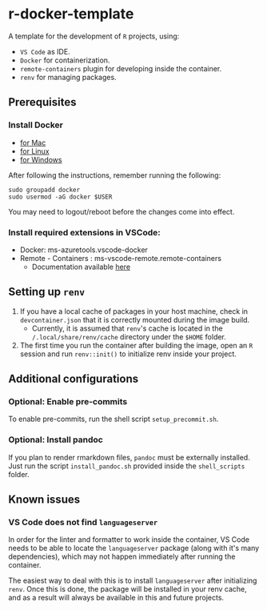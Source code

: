 # r-docker-template
A template for the development of `R` projects, using:
  - `VS Code` as IDE.
  - `Docker` for containerization.
  - `remote-containers` plugin for developing inside the container.
  - `renv` for managing packages.

## Prerequisites

### Install Docker

- [for Mac](https://docs.docker.com/docker-for-mac/install/)
- [for Linux](https://docs.docker.com/install/linux/docker-ce/ubuntu/)
- [for Windows](https://docs.docker.com/docker-for-windows/install/)

After following the instructions, remember running the following:
```
sudo groupadd docker
sudo usermod -aG docker $USER
```
You may need to logout/reboot before the changes come into effect.


### Install required extensions in VSCode:

- Docker: ms-azuretools.vscode-docker
- Remote - Containers : ms-vscode-remote.remote-containers
  - Documentation available [here](https://code.visualstudio.com/docs/remote/containers)


## Setting up `renv`

1. If you have a local cache of packages in your host machine, check in `devcontainer.json` that it is correctly mounted during the image build.
   - Currently, it is assumed that `renv`'s cache is located in the `/.local/share/renv/cache` directory under the `$HOME` folder.
2. The first time you run the container after building the image, open an `R` session and run `renv::init()` to initialize renv inside your project.


## Additional configurations

### Optional: Enable pre-commits

To enable pre-commits, run the shell script `setup_precommit.sh`.

### Optional: Install pandoc

If you plan to render rmarkdown files, `pandoc` must be externally installed. Just run the script `install_pandoc.sh` provided inside the `shell_scripts` folder.

## Known issues

### VS Code does not find `languageserver`

In order for the linter and formatter to work inside the container, VS Code needs to be able to locate the `languageserver` package (along with it's many dependencies), which may not happen immediately after running the container.

The easiest way to deal with this is to install `languageserver` after initializing `renv`. Once this is done, the package will be installed in your renv cache, and as a result will always be available in this and future projects.